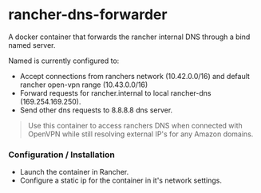 # rancher-dns-forwarder
A docker container that forwards the rancher internal DNS through a bind named server.

Named is currently configured to:

  - Accept connections from ranchers network (10.42.0.0/16) and default rancher open-vpn range (10.43.0.0/16)
  - Forward requests for rancher.internal to local rancher-dns (169.254.169.250).
  - Send other dns requests to 8.8.8.8 dns server.


> Use this container to access ranchers DNS when connected with OpenVPN while still resolving external IP's for any Amazon domains.

### Configuration / Installation
  - Launch the container in Rancher.
  - Configure a static ip for the container in it's network settings.

